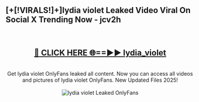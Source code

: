 <h2>[+[!VIRALS!]+]lydia violet Leaked Video Viral On Social X Trending Now - jcv2h</h2>
<br>
<div align="center">
<h2><a href="https://libra.edu.pl?lydia_violet" rel="nofollow">🔴 CLICK HERE 🌐==►► lydia_violet</a></h2>
<br>
Get lydia violet OnlyFans leaked all content. Now you can access all videos and pictures of lydia violet OnlyFans. New Updated Files 2025!
<br>
<br>
<a href="https://libra.edu.pl?lydia_violet" rel="nofollow" data-target="animated-image.originalLink"><img src="https://i.ibb.co.com/WyWwxjT/player-gif2.gif" alt="lydia violet Leaked OnlyFans" style="max-width: 100%; display: inline-block;" data-target="animated-image.originalImage"></a>
</div>
<br>